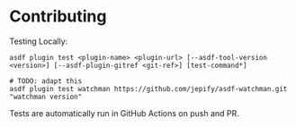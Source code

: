 # Contributing

Testing Locally:

```shell
asdf plugin test <plugin-name> <plugin-url> [--asdf-tool-version <version>] [--asdf-plugin-gitref <git-ref>] [test-command*]

# TODO: adapt this
asdf plugin test watchman https://github.com/jepify/asdf-watchman.git "watchman version"
```

Tests are automatically run in GitHub Actions on push and PR.
